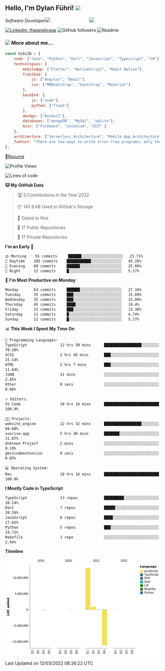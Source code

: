 <h2>Hello, I'm Dylan Führi! <img src="https://media.giphy.com/media/12oufCB0MyZ1Go/giphy.gif" width="50"></h2>
<img align='right' src="https://media.giphy.com/media/836HiJc7pgzy8iNXCn/giphy.gif" width="230">
<p><em>Software Developer</a><img src="https://media.giphy.com/media/WUlplcMpOCEmTGBtBW/giphy.gif" width="30"> 
</em></p>

[![Linkedin: thaianebraga](https://img.shields.io/badge/-Dylan-blue?style=flat-square&logo=Linkedin&logoColor=white&link=https://www.linkedin.com/in/dylan-fuhri/)](https://www.linkedin.com/in/dylan-fuhri/)
![GitHub followers](https://img.shields.io/github/followers/HibiZA?style=social)
![Readme](https://github.com/HibiZA/HibiZA/workflows/Readme/badge.svg)

### <img src="https://media.giphy.com/media/VgCDAzcKvsR6OM0uWg/giphy.gif" width="50"> More about me...  

```javascript
const hibiZA = {
    code: ["Java", "Python", "Dart", "Javascript", "Typescript", "C#"],
    technologies: {
        mobileApp: ["Flutter", "NativeScript", "React Native"],
        frontEnd: {
            js: ["Angular", "React"],
            css: ["MDBootstrap", "bootstrap", "Material"]
        },
        backEnd: {
            js: ["node"],
            python: ["flask"]
        },
        devOps: ["Docker🐳"],
        databases: ["mongoDB", "MySql", "sqlite"],
        misc: ["Firebase", "selenium", "GCP" ]
    },
    architecture: ["Serverless Architecture", "Mobile App Architecture"],
    funFact: "There are two ways to write error-free programs; only the third one works"
};
```
📝[Resume](https://drive.google.com/file/d/1RjxKCcvUeoyYgnL_eCwQ9zay77Ayr0Xu/view?usp=sharing)
<!--START_SECTION:waka-->
![Profile Views](http://img.shields.io/badge/Profile%20Views-4-blue)

![Lines of code](https://img.shields.io/badge/From%20Hello%20World%20I%27ve%20Written-3%20Million%20lines%20of%20code-blue)

**🐱 My GitHub Data** 

> 🏆 5 Contributions in the Year 2022
 > 
> 📦 145.9 kB Used in GitHub's Storage 
 > 
> 💼 Opted to Hire
 > 
> 📜 17 Public Repositories 
 > 
> 🔑 17 Private Repositories  
 > 
**I'm an Early 🐤** 

```text
🌞 Morning    55 commits     ██████░░░░░░░░░░░░░░░░░░░   23.71% 
🌆 Daytime    105 commits    ███████████░░░░░░░░░░░░░░   45.26% 
🌃 Evening    60 commits     ██████░░░░░░░░░░░░░░░░░░░   25.86% 
🌙 Night      12 commits     █░░░░░░░░░░░░░░░░░░░░░░░░   5.17%

```
📅 **I'm Most Productive on Monday** 

```text
Monday       63 commits     ██████░░░░░░░░░░░░░░░░░░░   27.16% 
Tuesday      35 commits     ███░░░░░░░░░░░░░░░░░░░░░░   15.09% 
Wednesday    35 commits     ███░░░░░░░░░░░░░░░░░░░░░░   15.09% 
Thursday     45 commits     ████░░░░░░░░░░░░░░░░░░░░░   19.4% 
Friday       31 commits     ███░░░░░░░░░░░░░░░░░░░░░░   13.36% 
Saturday     11 commits     █░░░░░░░░░░░░░░░░░░░░░░░░   4.74% 
Sunday       12 commits     █░░░░░░░░░░░░░░░░░░░░░░░░   5.17%

```


📊 **This Week I Spent My Time On** 

```text
💬 Programming Languages: 
TypeScript               12 hrs 50 mins      █████████████████░░░░░░░░   70.28% 
SCSS                     2 hrs 45 mins       ███░░░░░░░░░░░░░░░░░░░░░░   15.14% 
HTML                     2 hrs 7 mins        ███░░░░░░░░░░░░░░░░░░░░░░   11.64% 
JSON                     31 mins             ░░░░░░░░░░░░░░░░░░░░░░░░░   2.85% 
Other                    0 secs              ░░░░░░░░░░░░░░░░░░░░░░░░░   0.08%

🔥 Editors: 
VS Code                  18 hrs 16 mins      █████████████████████████   100.0%

🐱‍💻 Projects: 
website_engine           12 hrs 32 mins      █████████████████░░░░░░░░   68.68% 
sunrise-app              5 hrs 40 mins       ███████░░░░░░░░░░░░░░░░░░   31.07% 
Unknown Project          2 mins              ░░░░░░░░░░░░░░░░░░░░░░░░░   0.19% 
gbvscodeextension        0 secs              ░░░░░░░░░░░░░░░░░░░░░░░░░   0.05%

💻 Operating System: 
Mac                      18 hrs 16 mins      █████████████████████████   100.0%

```

**I Mostly Code in TypeScript** 

```text
TypeScript               13 repos            █████████░░░░░░░░░░░░░░░░   38.24% 
Dart                     7 repos             █████░░░░░░░░░░░░░░░░░░░░   20.59% 
JavaScript               6 repos             ████░░░░░░░░░░░░░░░░░░░░░   17.65% 
Python                   5 repos             ███░░░░░░░░░░░░░░░░░░░░░░   14.71% 
Makefile                 1 repo              ░░░░░░░░░░░░░░░░░░░░░░░░░   2.94%

```


**Timeline**

![Chart not found](https://raw.githubusercontent.com/HibiZA/HibiZA/master/charts/bar_graph.png) 


 Last Updated on 12/03/2022 08:26:22 UTC
<!--END_SECTION:waka-->
